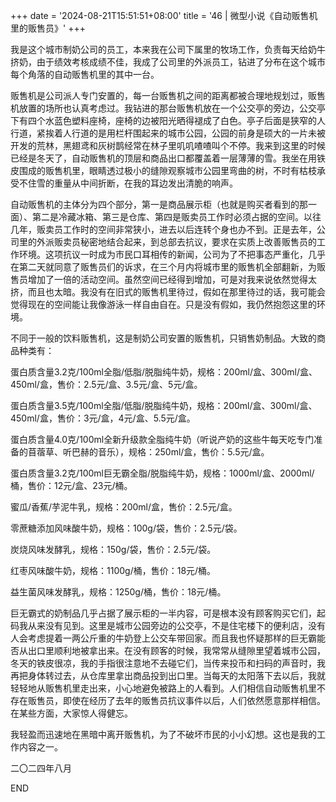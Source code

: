 +++
date = '2024-08-21T15:51:51+08:00'
title = '46 | 微型小说《自动贩售机里的贩售员》'
+++

我是这个城市制奶公司的员工，本来我在公司下属里的牧场工作，负责每天给奶牛挤奶，由于绩效考核成绩不佳，我成了公司里的外派员工，钻进了分布在这个城市每个角落的自动贩售机里的其中一台。

贩售机是公司派人专门安置的，每一台贩售机之间的距离都被合理地规划过，贩售机放置的场所也认真考虑过。我钻进的那台贩售机放在一个公交亭的旁边，公交亭下有四个水蓝色塑料座椅，座椅的边被阳光晒得褪成了白色。亭子后面是狭窄的人行道，紧挨着人行道的是用栏杆围起来的城市公园，公园的前身是硕大的一片未被开发的荒林，黑翅鸢和灰树鹊经常在林子里叽叽喳喳叫个不停。我来到这里的时候已经是冬天了，自动贩售机的顶层和商品出口都覆盖着一层薄薄的雪。我坐在用铁皮围成的贩售机里，眼睛透过极小的缝隙观察城市公园里弯曲的树，不时有枯枝承受不住雪的重量从中间折断，在我的耳边发出清脆的响声。

自动贩售机的主体分为四个部分，第一是商品展示柜（也就是购买者看到的那一面）、第二是冷藏冰箱、第三是仓库、第四是贩卖员工作时必须占据的空间。以往几年，贩卖员工作时的空间非常狭小，进去以后连转个身也办不到。正是去年，公司里的外派贩卖员秘密地结合起来，到总部去抗议，要求在实质上改善贩售员的工作环境。这项抗议一时成为市民口耳相传的新闻，公司为了不把事态严重化，几乎在第二天就同意了贩售员们的诉求，在三个月内将城市里的贩售机全部翻新，为贩售员增加了一倍的活动空间。虽然空间已经得到增加，可是对我来说依然觉得太挤，而且也太暗。我没有在旧式的贩售机里待过，假如在那里待过的话，我可能会觉得现在的空间能让我像游泳一样自由自在。只是没有假如，我仍然抱怨这里的环境。

不同于一般的饮料贩售机，这是制奶公司安置的贩售机，只销售奶制品。大致的商品种类有：

蛋白质含量3.2克/100ml全脂/低脂/脱脂纯牛奶，规格：200ml/盒、300ml/盒、450ml/盒，售价：2.5元/盒、3.5元/盒、5元/盒。

蛋白质含量3.5克/100ml全脂/低脂/脱脂纯牛奶，规格：200ml/盒、300ml/盒、450ml/盒，售价：3元/盒，4元/盒、5.5元/盒。

蛋白质含量4.0克/100ml全新升级款全脂纯牛奶（听说产奶的这些牛每天吃专门准备的苜蓿草、听巴赫的音乐），规格：250ml/盒，售价：5.5元/盒。

蛋白质含量3.2克/100ml巨无霸全脂/脱脂纯牛奶，规格：1000ml/盒、2000ml/桶，售价：12元/盒、23元/桶。

蜜瓜/香蕉/芋泥牛乳，规格：200ml/盒，售价：2.5元/盒。

零蔗糖添加风味酸牛奶，规格：100g/袋，售价：2.5元/袋。

炭烧风味发酵乳，规格：150g/袋，售价：2.5元/袋。

红枣风味酸牛奶，规格：1100g/桶，售价：18元/桶。

益生菌风味发酵乳，规格：1250g/桶，售价：18元/桶。

巨无霸式的奶制品几乎占据了展示柜的一半内容，可是根本没有顾客购买它们，起码我从来没有见到。这里是城市公园旁边的公交亭，不是住宅楼下的便利店，没有人会考虑提着一两公斤重的牛奶登上公交车带回家。而且我也怀疑那样的巨无霸能否从出口里顺利地被拿出来。在没有顾客的时候，我常常从缝隙里望着城市公园，冬天的铁皮很凉，我的手指很注意地不去碰它们，当传来投币和扫码的声音时，我再把身体转过去，从仓库里拿出商品投到出口里。当每天的太阳落下去以后，我就轻轻地从贩售机里走出来，小心地避免被路上的人看到。人们相信自动贩售机里不存在贩售员，即使在经历了去年的贩售员抗议事件以后，人们依然愿意那样相信。在某些方面，大家惊人得健忘。

我轻盈而迅速地在黑暗中离开贩售机，为了不破坏市民的小小幻想。这也是我的工作内容之一。

二〇二四年八月

END



